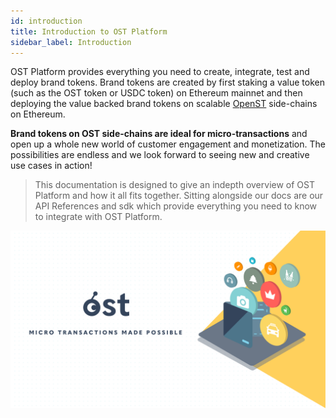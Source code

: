 ```yaml
---
id: introduction
title: Introduction to OST Platform
sidebar_label: Introduction
---
```


OST Platform provides everything you need to create, integrate, test and deploy brand tokens. Brand tokens are created by first staking a value token (such as the OST token or USDC token) on Ethereum mainnet and then deploying the value backed brand tokens on scalable [OpenST](https://openst.org/) side-chains on Ethereum.

**Brand tokens on OST side-chains are ideal for micro-transactions** and open up a whole new world of customer engagement and monetization. The possibilities are endless and we look forward to seeing new and creative use cases in action!

> This documentation is designed to give an indepth overview of OST Platform and how it all fits together. Sitting alongside our docs are our API References and sdk which provide everything you need to know to integrate with OST Platform.

![KitIndexImage]( /platform/docs/assets/getting-started/intro.png)